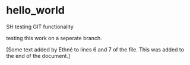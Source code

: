 # hello_world
SH testing GIT functionality

testing this work on a seperate branch.

[Some text added by Ethné to lines 6 and
7 of the file. This was added to the end of the document.]

